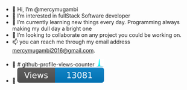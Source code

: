 - 👋 Hi, I’m @mercymugambi
- 👀 I’m interested in fullStack Software developer
- 🌱 I’m currently learning new things every day. Programming always making my dull day a bright one
- 💞️ I’m looking to collaborate on any project you could be working on.
- 📫 you can reach me through my email address mercymugambi2016@gmail.com.

<!---
mercymugambi/mercymugambi is a ✨ special ✨ repository because its `README.md` (this file) appears on your GitHub profile.
You can click the Preview link to take a look at your changes.
--->
- 💞️ # github-profile-views-counter [<img alt="Image of my-profile-views-counter" src="https://github.com/gayanvoice/my-profile-views-counter/blob/master/graph/372372861/small/week.png" height="20">](https://github.com/gayanvoice/my-profile-views-counter/blob/master/readme/372372861/week.md)
- 💞️ [![Image of my-profile-views-counter](https://github.com/gayanvoice/my-profile-views-counter/blob/master/svg/372372861/badge.svg)](https://github.com/gayanvoice/my-profile-views-counter/blob/master/readme/372372861/week.md)
